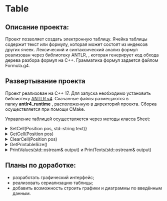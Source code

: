 # Table

## Описание проекта:

Проект позволяет создать электронную таблицу. Ячейка таблицы содержит текст или формулу, которая может состоят из индексов других ячеек. Лексический и синтаксический анализ формул реализован через библиотеку ANTLR, , которая генерирует код обхода дерева разбора формул на С++. Грамматика формул задается файлом Formula.g4.

## Развертывание проекта

Проект реализован на С++ 17.  Для запуска необходимо установить библиотеку [ANTLR v4](https://github.com/antlr/antlr4/tree/master/runtime/Cpp). Скачанные файлы размещаются в папку **antlr4_runtime** , расположенную в директорий проекта. Сборка осуществляется при помощи CMake.

Управление таблицей осуществляется через методы класса Sheet:

<details><summary>SetCell(Position pos, std::string text)}</summary>Задаёт содержимое ячейки. Если текст начинается со знака "=", то он интерпретируется, как формула, в противном случае, как текст.</details>


<details><summary>GetCell(Position pos) </summary>Возвращает значение ячейки.</details>

<details><summary>ClearCell(Position pos)</summary>Очищает ячейку.</details>

<details><summary>GetPrintableSize()</summary>Вычисляет размер области, которая участвует в печати. Определяется как ограничивающий прямоугольник всех ячеек с непустым текстом.</details>

<details><summary>PrintValues(std::ostream& output) и PrintTexts(std::ostream& output)</summary> Выводит всю таблицу в переданный поток.</details>

## Планы по доработке:

- разработать графический интерфейс;
- реализовать сериализацию таблицы;
- добавить возможность строить графики и диаграммы по введённым данным.
